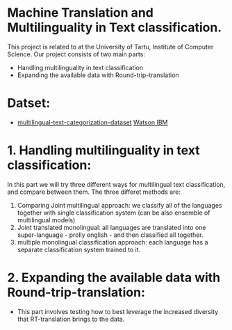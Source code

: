# Machine Translation and  Multilinguality in Text classification.
This project is related to at the University of Tartu, Institute of Computer Science. 
Our project consists of two main parts:
*  Handling multilinguality in text classification
*  Expanding the available data with Round-trip-translation


# Datset: 
* [multilingual-text-categorization-dataset](https://github.com/valeriano-manassero/multilingual-text-categorization-dataset)
[Watson IBM](https://www.ibm.com/watson/services/language-translator/)

 



# 1. Handling multilinguality in text classification:
In this part we will try three different ways for multilingual text classification, and compare between them. The three differet methods are:
1. Comparing Joint multilingual approach: we classify all of the languages together with single classification system (can be also ensemble of multilingual models)
2. Joint translated monolingual: all languages are translated into one super-language - prolly english - and then classified all together.
3. multiple monolingual classification approach: each language has a separate classification system trained to it.

# 2. Expanding the available data with Round-trip-translation:
* This part involves testing how to best leverage the increased diversity that RT-translation brings to the data.

